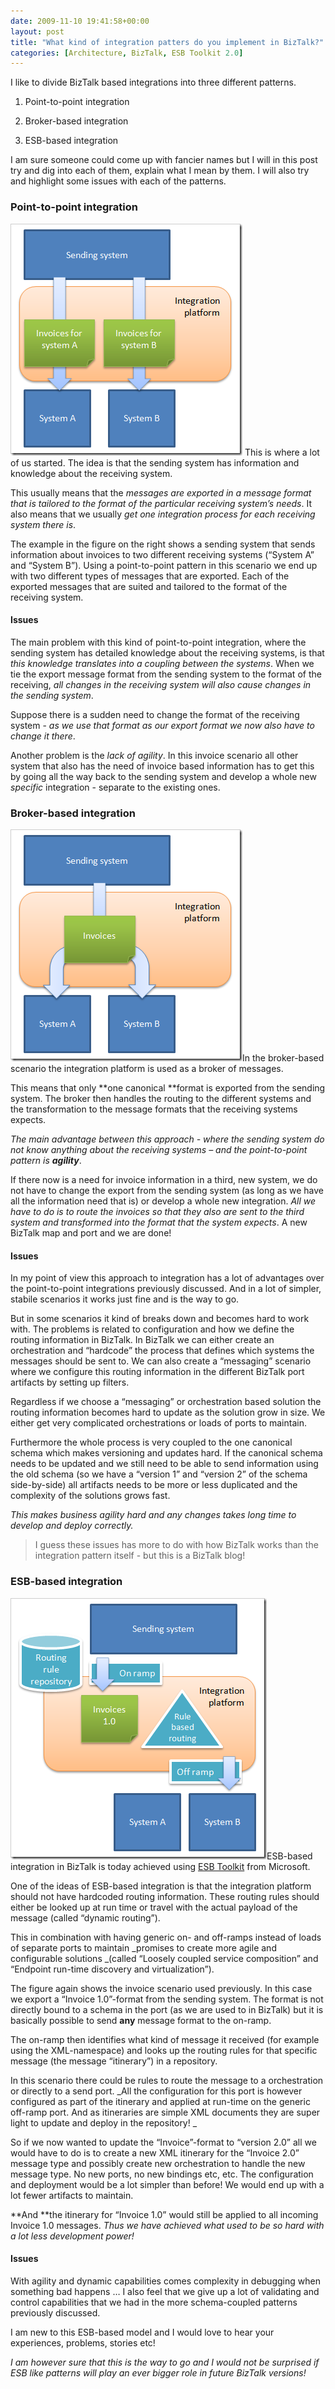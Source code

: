 ```yaml
---
date: 2009-11-10 19:41:58+00:00
layout: post
title: "What kind of integration patters do you implement in BizTalk?"
categories: [Architecture, BizTalk, ESB Toolkit 2.0]
---
```


I like to divide BizTalk based integrations into three different patterns.

 

  
  1. Point-to-point integration 
   
  2. Broker-based integration 
   
  3. ESB-based integration 
 

I am sure someone could come up with fancier names but I will in this post try and dig into each of them, explain what I mean by them. I will also try and highlight some issues with each of the patterns.

 

### Point-to-point integration

 

[![image](../assets/2009/11/image-thumb.png)](../assets/2009/11/image.png) This is where a lot of us started. The idea is that the sending system has information and knowledge about the receiving system.

 

This usually means that the _messages are exported in a message format that is tailored to the format of the particular receiving system’s needs_. It also means that we usually _get one integration process for each receiving system there is_.

 

The example in the figure on the right shows a sending system that sends information about invoices to two different receiving systems (“System A” and “System B”). Using a point-to-point pattern in this scenario we end up with two different types of messages that are exported. Each of the exported messages that are suited and tailored to the format of the receiving system.

 

#### Issues

 

The main problem with this kind of point-to-point integration, where the sending system has detailed knowledge about the receiving systems, is that _this knowledge translates into a coupling between the systems_. When we tie the export message format from the sending system to the format of the receiving, _all changes in the receiving system will also cause changes in the sending system_.

 

Suppose there is a sudden need to change the format of the receiving system - _as we use that format as our export format we now also have to change it there_.

 

Another problem is the _lack of agility_. In this invoice scenario all other system that also has the need of invoice based information has to get this by going all the way back to the sending system and develop a whole new _specific_ integration - separate to the existing ones.

 

### Broker-based integration

 

[![image](../assets/2009/11/image-thumb1.png)](../assets/2009/11/image1.png)In the broker-based scenario the integration platform is used as a broker of messages.

 

This means that only **one canonical **format is exported from the sending system. The broker then handles the routing to the different systems and the transformation to the message formats that the receiving systems expects.

 

_The main advantage between this approach - where the sending system do not know anything about the receiving systems – and the point-to-point pattern is **agility**_.

 

If there now is a need for invoice information in a third, new system, we do not have to change the export from the sending system (as long as we have all the information need that is) or develop a whole new integration. _All we have to do is to route the invoices so that they also are sent to the third system and transformed into the format that the system expects_. A new BizTalk map and port and we are done!

 

#### Issues

 

In my point of view this approach to integration has a lot of advantages over the point-to-point integrations previously discussed. And in a lot of simpler, stabile scenarios it works just fine and is the way to go.

 

But in some scenarios it kind of breaks down and becomes hard to work with. The problems is related to configuration and how we define the routing information in BizTalk. In BizTalk we can either create an orchestration and “hardcode” the process that defines which systems the messages should be sent to. We can also create a “messaging” scenario where we configure this routing information in the different BizTalk port artifacts by setting up filters.

 

Regardless if we choose a “messaging” or orchestration based solution the routing information becomes hard to update as the solution grow in size. We either get very complicated orchestrations or loads of ports to maintain.

 

Furthermore the whole process is very coupled to the one canonical schema which makes versioning and updates hard. If the canonical schema needs to be updated and we still need to be able to send information using the old schema (so we have a “version 1” and “version 2” of the schema side-by-side) all artifacts needs to be more or less duplicated and the complexity of the solutions grows fast.

 

_This makes business agility hard and any changes takes long time to develop and deploy correctly._

 

> I guess these issues has more to do with how BizTalk works than the integration pattern itself - but this is a BizTalk blog!

### ESB-based integration

 

[![image](../assets/2009/11/image-thumb2.png)](../assets/2009/11/image2.png)ESB-based integration in BizTalk is today achieved using [ESB Toolkit](http://msdn.microsoft.com/en-us/biztalk/dd876606.aspx) from Microsoft.

 

One of the ideas of ESB-based integration is that the integration platform should not have hardcoded routing information. These routing rules should either be looked up at run time or travel with the actual payload of the message (called “dynamic routing”).

 

This in combination with having generic on- and off-ramps instead of loads of separate ports to maintain _promises to create more agile and configurable solutions _(called “Loosely coupled service composition” and “Endpoint run-time discovery and virtualization”).

 

The figure again shows the invoice scenario used previously. In this case we export a “Invoice 1.0”-format from the sending system. The format is not directly bound to a schema in the port (as we are used to in BizTalk) but it is basically possible to send **any** message format to the on-ramp.

 

The on-ramp then identifies what kind of message it received (for example using the XML-namespace) and looks up the routing rules for that specific message (the message “itinerary”) in a repository.

 

In this scenario there could be rules to route the message to a orchestration or directly to a send port. _All the configuration for this port is however configured as part of the itinerary and applied at run-time on the generic off-ramp port. And as itineraries are simple XML documents they are super light to update and deploy in the repository! _

 

So if we now wanted to update the “Invoice”-format to “version 2.0” all we would have to do is to create a new XML itinerary for the “Invoice 2.0” message type and possibly create new orchestration to handle the new message type. No new ports, no new bindings etc, etc. The configuration and deployment would be a lot simpler than before! We would end up with a lot fewer artifacts to maintain.

 

**And **the itinerary for “Invoice 1.0” would still be applied to all incoming Invoice 1.0 messages. _Thus we have achieved what used to be so hard with a lot less development power!_

 

#### Issues

 

With agility and dynamic capabilities comes complexity in debugging when something bad happens … I also feel that we give up a lot of validating and control capabilities that we had in the more schema-coupled patterns previously discussed.

 

I am new to this ESB-based model and I would love to hear your experiences, problems, stories etc! 

 

_I am however sure that this is the way to go and I would not be surprised if ESB like patterns will play an ever bigger role in future BizTalk versions!_
